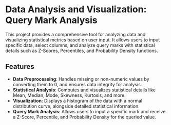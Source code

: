 # Data Analysis and Visualization: Query Mark Analysis

This project provides a comprehensive tool for analyzing data and visualizing statistical metrics based on user input. It allows users to input specific data, select columns, and analyze query marks with statistical details such as Z-Scores, Percentiles, and Probability Density functions.

## Features

- **Data Preprocessing**: Handles missing or non-numeric values by converting them to 0, and ensures data integrity for analysis.
- **Statistical Analysis**: Computes and visualizes statistical details like Mean, Median, Mode, Skewness, Kurtosis, and more.
- **Visualization**: Displays a histogram of the data with a normal distribution curve, alongside detailed statistical information.
- **Query Mark Analysis**: Allows users to input a specific mark and receive a Z-Score, Percentile, and Probability Density for the queried value.
